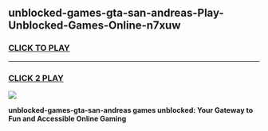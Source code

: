 
## unblocked-games-gta-san-andreas-Play-Unblocked-Games-Online-n7xuw
<h3>
<a href="https://premium76.site?title=unblocked-games-gta-san-andreas&ref=24A">CLICK TO PLAY</a></h3>
<hr>

<h3>
<a href="https://premium76.site?title=unblocked-games-gta-san-andreas&ref=24A">CLICK 2 PLAY</a>
  
</h3>

<a href="https://premium76.site?title=unblocked-games-gta-san-andreas&ref=24A"><img src="https://clearcache.store/games.png"></a>


**unblocked-games-gta-san-andreas games unblocked: Your Gateway to Fun and Accessible Online Gaming**
